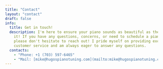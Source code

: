 ```yaml
---
title: "Contact"
layout: "contact"
draft: false
info: 
  title: Get in touch!
  description: I'm here to ensure your piano sounds as beautiful as the day you first laid eyes on
    it! If you have any questions, concerns, or need to schedule a piano tuning appointment,
    please don't hesitate to reach out! I pride myself on providing excellent
    customer service and am always eager to answer any questions.
  contacts: 
    - "Phone: +1 (703) 597-6465"
    - "Mail: [mike@hugospianotuning.com](mailto:mike@hugospianotuning.com)"
---
```


